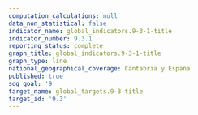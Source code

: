 ```yaml
---
computation_calculations: null
data_non_statistical: false
indicator_name: global_indicators.9-3-1-title
indicator_number: 9.3.1
reporting_status: complete
graph_title: global_indicators.9-3-1-title
graph_type: line
national_geographical_coverage: Cantabria y España
published: true
sdg_goal: '9'
target_name: global_targets.9-3-title
target_id: '9.3'
---
```

